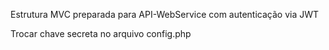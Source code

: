 Estrutura MVC preparada para API-WebService com autenticação via JWT

Trocar chave secreta no arquivo config.php
